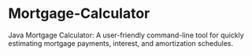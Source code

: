 # Mortgage-Calculator
Java Mortgage Calculator: A user-friendly command-line tool for quickly estimating mortgage payments, interest, and amortization schedules.
